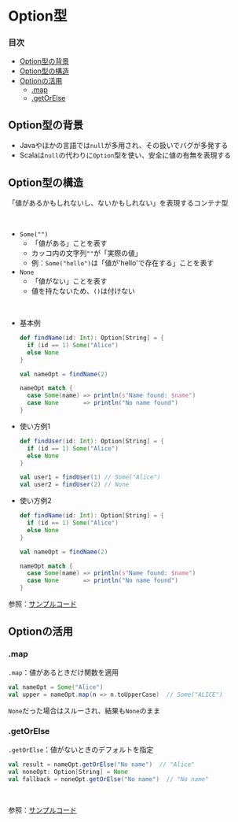 # Option型

### 目次

- [Option型の背景](#option型の背景)
- [Option型の構造](#option型の構造)
- [Optionの活用](#optionの活用)
  - [.map](#map)
  - [.getOrElse](#getorelse)

## Option型の背景

- Javaやほかの言語では`null`が多用され、その扱いでバグが多発する
- Scalaは`null`の代わりに`Option`型を使い、安全に値の有無を表現する

## Option型の構造

「値があるかもしれないし、ないかもしれない」を表現するコンテナ型

<br>

- `Some("")`
  - 「値がある」ことを表す
  - カッコ内の文字列`""`が「実際の値」
  - 例：`Some("hello")`は「値が'hello'で存在する」ことを表す
- `None`
  - 「値がない」ことを表す
  - 値を持たないため、`()`は付けない

<br>

- 基本例
  ```scala
  def findName(id: Int): Option[String] = {
    if (id == 1) Some("Alice")
    else None
  }

  val nameOpt = findName(2)

  nameOpt match {
    case Some(name) => println(s"Name found: $name")
    case None       => println("No name found")
  }
  ```

- 使い方例1

  ```scala
  def findUser(id: Int): Option[String] = {
    if (id == 1) Some("Alice")
    else None
  }

  val user1 = findUser(1) // Some("Alice")
  val user2 = findUser(2) // None
  ```

- 使い方例2

  ```scala
  def findName(id: Int): Option[String] = {
    if (id == 1) Some("Alice")
    else None
  }

  val nameOpt = findName(2)

  nameOpt match {
    case Some(name) => println(s"Name found: $name")
    case None       => println("No name found")
  }
  ```

参照：[サンプルコード](00_sample_codes.md#8-option型)

## Optionの活用

### .map

`.map`：値があるときだけ関数を適用
  
```scala
val nameOpt = Some("Alice")
val upper = nameOpt.map(n => n.toUpperCase)  // Some("ALICE")
```
`None`だった場合はスルーされ、結果も`None`のまま

### .getOrElse

`.getOrElse`：値がないときのデフォルトを指定

```scala
val result = nameOpt.getOrElse("No name")  // "Alice"
val noneOpt: Option[String] = None
val fallback = noneOpt.getOrElse("No name")  // "No name"
```

<br>

参照：[サンプルコード](00_sample_codes.md#8-option型の活用)
